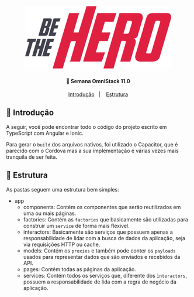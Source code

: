 <h1 align="center">
    <img alt="Be The Hero" src="./../github/assets/logo.svg" width="400px" />
</h1>

<h4 align="center">
  🚀 Semana OmniStack 11.0
</h4>

<p align="center">
  <a href="#book-introducao">Introdução</a>&nbsp;&nbsp;&nbsp;|&nbsp;&nbsp;&nbsp;
  <a href="#memo-estrutura">Estrutura</a>
</p>

## :book: Introdução

A seguir, você pode encontrar todo o código do projeto escrito em TypeScript com Angular e Ionic.

Para gerar o `build` dos arquivos nativos, foi utilizado o Capacitor, que é parecido com o Cordova mas a sua implementação é várias vezes mais tranquila de ser feita.

## :memo: Estrutura

As pastas seguem uma estrutura bem simples:
- app
    - components: Contém os componentes que serão reutilizados em uma ou mais páginas.
    - factories: Contém as `factories` que basicamente são utilizadas para construir um `service` de forma mais flexivel.
    - interactors: Basicamente são serviços que possuem apenas a responsabilidade de lidar com a busca de dados da aplicação, seja via requisições HTTP ou cache.
    - models: Contém os `proxies` e também pode conter os `payloads` usados para representar dados que são enviados e recebidos da API.
    - pages: Contém todas as páginas da aplicação.
    - services: Contém todos os serviços que, diferente dos `ìnteractors`, possuem a responsabilidade de lida com a regra de negócio da aplicação.
